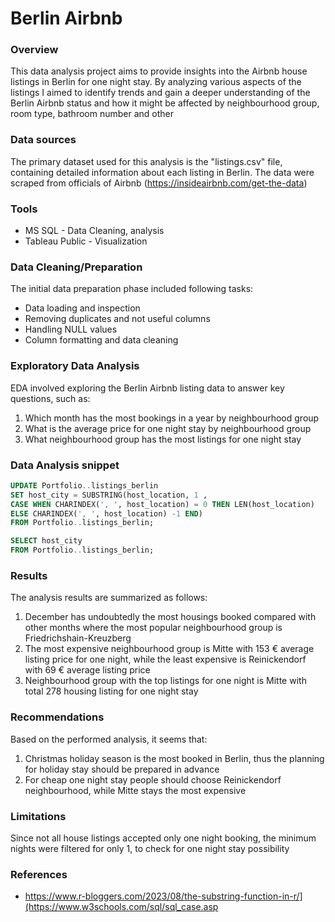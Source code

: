 # Berlin Airbnb

### Overview

This data analysis project aims to provide insights into the Airbnb house listings in Berlin for one night stay. By analyzing various aspects of the listings I aimed to identify trends and gain a deeper understanding of the Berlin Airbnb status and how it might be affected by neighbourhood group, room type, bathroom number and other 

### Data sources

The primary dataset used for this analysis is the "listings.csv" file, containing detailed information about each listing in Berlin. The data were scraped from officials of Airbnb (https://insideairbnb.com/get-the-data)

### Tools

- MS SQL - Data Cleaning, analysis 
- Tableau Public - Visualization

### Data Cleaning/Preparation

The initial data preparation phase included following tasks:

- Data loading and inspection
- Removing duplicates and not useful columns
- Handling NULL values
- Column formatting and data cleaning

### Exploratory Data Analysis

EDA involved exploring the Berlin Airbnb listing data to answer key questions, such as:

1. Which month has the most bookings in a year by neighbourhood group 
2. What is the average price for one night stay by neighbourhood group
3. What neighbourhood group has the most listings for one night stay

### Data Analysis snippet

``` sql
UPDATE Portfolio..listings_berlin
SET host_city = SUBSTRING(host_location, 1 ,
CASE WHEN CHARINDEX(', ', host_location) = 0 THEN LEN(host_location) 
ELSE CHARINDEX(', ', host_location) -1 END) 
FROM Portfolio..listings_berlin;

SELECT host_city
FROM Portfolio..listings_berlin;
```

### Results

The analysis results are summarized as follows:
1. December has undoubtedly the most housings booked compared with other months where the most popular neighbourhood group is Friedrichshain-Kreuzberg
2. The most expensive neighbourhood group is Mitte with 153 € average listing price for one night, while the least expensive is Reinickendorf with 69 € average listing price
3. Neighbourhood group with the top listings for one night is Mitte with total 278 housing listing for one night stay

### Recommendations

Based on the performed analysis, it seems that:

1. Christmas holiday season is the most booked in Berlin, thus the planning for holiday stay should be prepared in advance
2. For cheap one night stay people should choose Reinickendorf neighbourhood, while Mitte stays the most expensive

### Limitations

Since not all house listings accepted only one night booking, the minimum nights were filtered for only 1, to check for one night stay possibility

### References

- https://www.r-bloggers.com/2023/08/the-substring-function-in-r/](https://www.w3schools.com/sql/sql_case.asp
